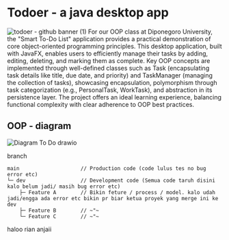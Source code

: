 # Todoer - a java desktop app
![todoer - github banner (1)](https://github.com/user-attachments/assets/ca60cf63-82fc-44e2-8ca4-0632c561e813)
For our OOP class at Diponegoro University, the "Smart To-Do List" application provides a practical demonstration of core object-oriented programming principles. This desktop application, built with JavaFX, enables users to efficiently manage their tasks by adding, editing, deleting, and marking them as complete. Key OOP concepts are implemented through well-defined classes such as Task (encapsulating task details like title, due date, and priority) and TaskManager (managing the collection of tasks), showcasing encapsulation, polymorphism through task categorization (e.g., PersonalTask, WorkTask), and abstraction in its persistence layer. The project offers an ideal learning experience, balancing functional complexity with clear adherence to OOP best practices.

## OOP - diagram
![Diagram To Do drawio](https://github.com/user-attachments/assets/e388653e-6a69-40b5-982c-f29cff77c336)

branch
```
main                    // Production code (code lulus tes no bug error etc)
└─ dev                  // Development code (Semua code taruh disini kalo belum jadi/ masih bug error etc)
    ├─ Feature A        // Bikin feture / process / model. kalo udah jadi/engga ada error etc bikin pr biar ketua proyek yang merge ini ke dev
    ├─ Feature B        // ~"~
    └─ Feature C        // ~"~
```

haloo rian anjaii